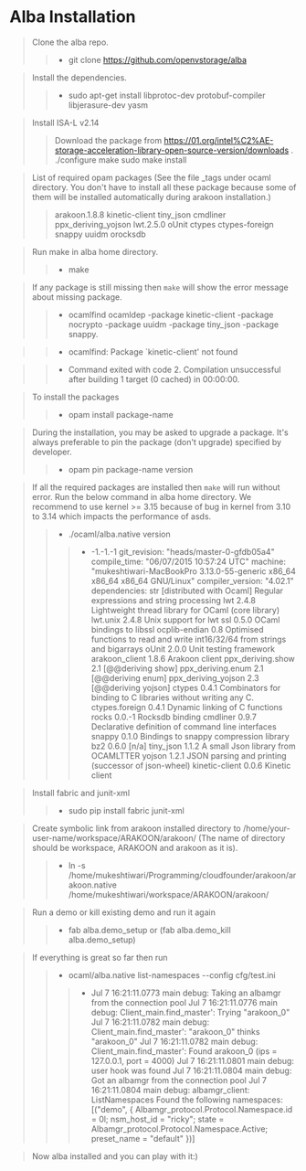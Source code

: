 # Alba Installation

> Clone the alba repo.
>> - git clone https://github.com/openvstorage/alba

> Install the dependencies.
>> - sudo apt-get install libprotoc-dev protobuf-compiler libjerasure-dev yasm

> Install ISA-L v2.14
>> Download the package from https://01.org/intel%C2%AE-storage-acceleration-library-open-source-version/downloads .
>> ./configure
>> make
>> sudo make install

> List of required opam packages (See the file _tags under ocaml directory. You don't have to install all these package because some of them will be installed automatically during arakoon installation.)
>> arakoon.1.8.8
>> kinetic-client
>> tiny_json
>> cmdliner
>> ppx_deriving_yojson
>> lwt.2.5.0
>> oUnit
>> ctypes
>> ctypes-foreign
>> snappy
>> uuidm
>> orocksdb

>Run make in alba home directory.
>> - make

> If any package is still missing then `make` will show the error message about missing package.
>> - ocamlfind ocamldep -package kinetic-client -package nocrypto -package uuidm -package tiny_json -package snappy.

>> - ocamlfind: Package `kinetic-client' not found

>> - Command exited with code 2.
Compilation unsuccessful after building 1 target (0 cached) in 00:00:00.

>To install the packages
>> - opam install package-name

>During the installation, you may be asked to upgrade a package. It's always preferable to pin the package (don't upgrade) specified by developer.
>> - opam pin package-name version


> If all the required packages are installed then `make` will run without error. Run the below command in alba home directory. We recommend to use kernel >= 3.15 because of bug in kernel from 3.10 to 3.14 which impacts the performance of asds.
>> - ./ocaml/alba.native version
>>> - -1.-1.-1
git_revision: "heads/master-0-gfdb05a4"
compile_time: "06/07/2015 10:57:24 UTC"
machine: "mukeshtiwari-MacBookPro 3.13.0-55-generic x86_64 x86_64 x86_64 GNU/Linux"
compiler_version: "4.02.1"
dependencies:
str                     [distributed with Ocaml]	Regular expressions and string processing
lwt                 	2.4.8	Lightweight thread library for OCaml (core library)
lwt.unix            	2.4.8	Unix support for lwt
ssl                 	0.5.0	OCaml bindings to libssl
ocplib-endian       	0.8	Optimised functions to read and write int16/32/64 from strings and bigarrays
oUnit               	2.0.0	Unit testing framework
arakoon_client      	1.8.6	Arakoon client
ppx_deriving.show   	2.1	[@@deriving show]
ppx_deriving.enum   	2.1	[@@deriving enum]
ppx_deriving_yojson 	2.3	[@@deriving yojson]
ctypes              	0.4.1	Combinators for binding to C libraries without writing any C.
ctypes.foreign      	0.4.1	Dynamic linking of C functions
rocks               	0.0.-1	Rocksdb binding
cmdliner            	0.9.7	Declarative definition of command line interfaces
snappy              	0.1.0	Bindings to snappy compression library
bz2                 	0.6.0	[n/a]
tiny_json           	1.1.2	A small Json library from OCAMLTTER
yojson              	1.2.1	JSON parsing and printing (successor of json-wheel)
kinetic-client      	0.0.6	Kinetic client


> Install fabric and junit-xml
>> - sudo pip install fabric junit-xml

>Create symbolic link from arakoon installed directory to /home/your-user-name/workspace/ARAKOON/arakoon/ (The name of directory should be workspace, ARAKOON and arakoon as it is).
>> - ln -s /home/mukeshtiwari/Programming/cloudfounder/arakoon/arakoon.native  /home/mukeshtiwari/workspace/ARAKOON/arakoon/


> Run a demo or kill existing demo and run it again
>> - fab alba.demo_setup or (fab alba.demo_kill alba.demo_setup)

> If everything is great so far then run
>> -  ocaml/alba.native list-namespaces --config cfg/test.ini
>>> - Jul  7 16:21:11.0773 main debug: Taking an albamgr from the connection pool
Jul  7 16:21:11.0776 main debug: Client_main.find_master': Trying "arakoon_0"
Jul  7 16:21:11.0782 main debug: Client_main.find_master': "arakoon_0" thinks "arakoon_0"
Jul  7 16:21:11.0782 main debug: Client_main.find_master': Found arakoon_0 (ips = 127.0.0.1, port = 4000)
Jul  7 16:21:11.0801 main debug: user hook was found
Jul  7 16:21:11.0804 main debug: Got an albamgr from the connection pool
Jul  7 16:21:11.0804 main debug: albamgr_client: ListNamespaces
Found the following namespaces: [("demo",
  { Albamgr_protocol.Protocol.Namespace.id = 0l; nsm_host_id = "ricky";
    state = Albamgr_protocol.Protocol.Namespace.Active;
    preset_name = "default" })]

> Now alba installed and you can play with it:)
